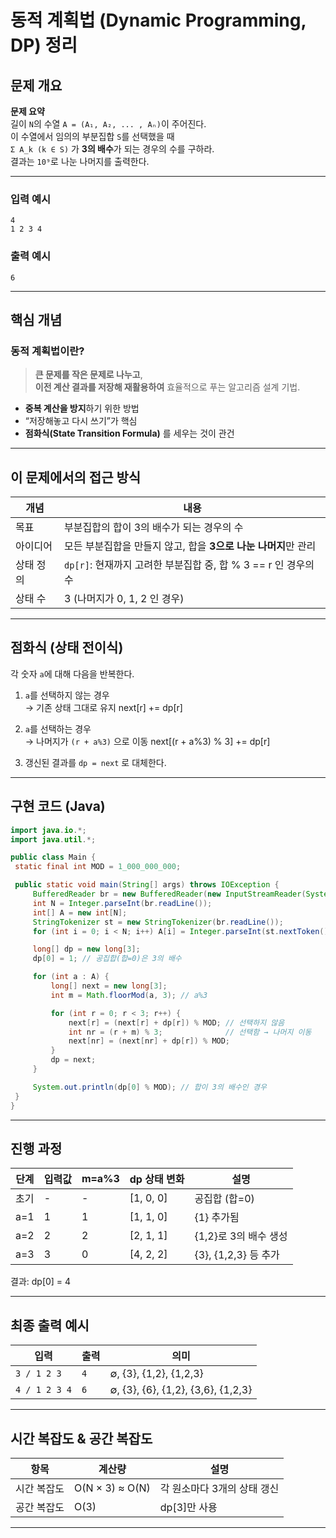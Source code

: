 # 동적 계획법 (Dynamic Programming, DP) 정리  

## 문제 개요

**문제 요약**  
길이 `N`의 수열 `A = (A₁, A₂, ... , Aₙ)`이 주어진다.  
이 수열에서 임의의 부분집합 `S`를 선택했을 때  
`Σ A_k (k ∈ S)` 가 **3의 배수**가 되는 경우의 수를 구하라.  
결과는 `10⁹`로 나눈 나머지를 출력한다.

---

### 입력 예시

```
4
1 2 3 4
```

### 출력 예시

```
6
```


---

## 핵심 개념

### 동적 계획법이란?
> **큰 문제를 작은 문제로 나누고**,  
> **이전 계산 결과를 저장해 재활용하여** 효율적으로 푸는 알고리즘 설계 기법.

- **중복 계산을 방지**하기 위한 방법
- “저장해놓고 다시 쓰기”가 핵심
- **점화식(State Transition Formula)** 를 세우는 것이 관건

---

## 이 문제에서의 접근 방식

| 개념 | 내용 |
|------|------|
| 목표 | 부분집합의 합이 3의 배수가 되는 경우의 수 |
| 아이디어 | 모든 부분집합을 만들지 않고, 합을 **3으로 나눈 나머지**만 관리 |
| 상태 정의 | `dp[r]`: 현재까지 고려한 부분집합 중, 합 % 3 == r 인 경우의 수 |
| 상태 수 | 3 (나머지가 0, 1, 2 인 경우) |

---

## 점화식 (상태 전이식)

각 숫자 `a`에 대해 다음을 반복한다.

1. `a`를 선택하지 않는 경우  
   → 기존 상태 그대로 유지
      next[r] += dp[r]

2. `a`를 선택하는 경우  
   → 나머지가 `(r + a%3)` 으로 이동
   next[(r + a%3) % 3] += dp[r]

3. 갱신된 결과를 `dp = next` 로 대체한다.

---

## 구현 코드 (Java)

```java
import java.io.*;
import java.util.*;

public class Main {
 static final int MOD = 1_000_000_000;

 public static void main(String[] args) throws IOException {
     BufferedReader br = new BufferedReader(new InputStreamReader(System.in));
     int N = Integer.parseInt(br.readLine());
     int[] A = new int[N];
     StringTokenizer st = new StringTokenizer(br.readLine());
     for (int i = 0; i < N; i++) A[i] = Integer.parseInt(st.nextToken());

     long[] dp = new long[3];
     dp[0] = 1; // 공집합(합=0)은 3의 배수

     for (int a : A) {
         long[] next = new long[3];
         int m = Math.floorMod(a, 3); // a%3

         for (int r = 0; r < 3; r++) {
             next[r] = (next[r] + dp[r]) % MOD; // 선택하지 않음
             int nr = (r + m) % 3;              // 선택함 → 나머지 이동
             next[nr] = (next[nr] + dp[r]) % MOD;
         }
         dp = next;
     }

     System.out.println(dp[0] % MOD); // 합이 3의 배수인 경우
 }
}
```

---

## 진행 과정
| 단계  | 입력값 | m=a%3 | dp 상태 변화  | 설명                |
| --- | --- | ----- | --------- | ----------------- |
| 초기  | -   | -     | [1, 0, 0] | 공집합 (합=0)         |
| a=1 | 1   | 1     | [1, 1, 0] | {1} 추가됨           |
| a=2 | 2   | 2     | [2, 1, 1] | {1,2}로 3의 배수 생성   |
| a=3 | 3   | 0     | [4, 2, 2] | {3}, {1,2,3} 등 추가 |

  결과: dp[0] = 4
  
---

## 최종 출력 예시
| 입력            | 출력  | 의미                                 |
| ------------- | --- | ---------------------------------- |
| `3 / 1 2 3`   | `4` | ∅, {3}, {1,2}, {1,2,3}             |
| `4 / 1 2 3 4` | `6` | ∅, {3}, {6}, {1,2}, {3,6}, {1,2,3} |

---

## 시간 복잡도 & 공간 복잡도
| 항목     | 계산량             | 설명               |
| ------ | --------------- | ---------------- |
| 시간 복잡도 | O(N × 3) ≈ O(N) | 각 원소마다 3개의 상태 갱신 |
| 공간 복잡도 | O(3)            | dp[3]만 사용        |

---

